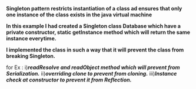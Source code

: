 **Singleton pattern restricts instantiation of a class ad ensures that only one instance of the class 
exists in the java virtual machine**

**In this example I had created a Singleton class Database which have a private constructor,
static getInstance method which will return the same instance everytime.**

**I implemented the class in such a way that it will prevent the class from breaking Singleton.**

for Ex : i)**_readResolve and readObject method which will prevent from Serialization._**
         ii)**_overriding clone to prevent from cloning._**
         iii)**_Instance check at constructor to prevent it from Reflection._**